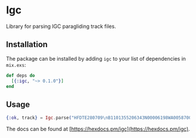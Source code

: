 # Igc

Library for parsing IGC paragliding track files.

## Installation

The package can be installed by adding `igc` to your list of dependencies in
`mix.exs`:

```elixir
def deps do
  [{:igc, "~> 0.1.0"}]
end
```

## Usage

```elixir
{:ok, track} = Igc.parse("HFDTE280709\nB1101355206343N00006198WA0058700558")
```

The docs can be found at [https://hexdocs.pm/igc](https://hexdocs.pm/igc).
